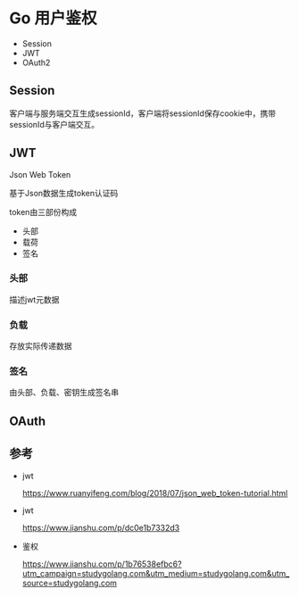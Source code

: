 # Go 用户鉴权

- Session
- JWT
- OAuth2

## Session

客户端与服务端交互生成sessionId，客户端将sessionId保存cookie中，携带sessionId与客户端交互。

## JWT

Json Web Token

基于Json数据生成token认证码

token由三部份构成

- 头部
- 载荷
- 签名

### 头部

描述jwt元数据

### 负载

存放实际传递数据

### 签名

由头部、负载、密钥生成签名串

## OAuth





## 参考

- jwt

  https://www.ruanyifeng.com/blog/2018/07/json_web_token-tutorial.html

- jwt

  https://www.jianshu.com/p/dc0e1b7332d3

- 鉴权

  https://www.jianshu.com/p/1b76538efbc6?utm_campaign=studygolang.com&utm_medium=studygolang.com&utm_source=studygolang.com